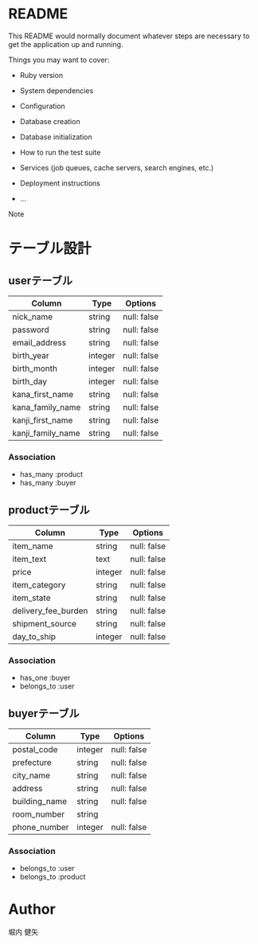 # README

This README would normally document whatever steps are necessary to get the
application up and running.

Things you may want to cover:

* Ruby version

* System dependencies

* Configuration

* Database creation

* Database initialization

* How to run the test suite

* Services (job queues, cache servers, search engines, etc.)

* Deployment instructions

* ...

Note

# テーブル設計

## userテーブル
|Column                    |Type          |Options                |
|--------------------------|--------------|-----------------------|
|nick_name                 |string        |null: false            |
|password                  |string        |null: false            |
|email_address             |string        |null: false            |
|birth_year                |integer       |null: false            |
|birth_month               |integer       |null: false            |
|birth_day                 |integer       |null: false            |
|kana_first_name           |string        |null: false            |
|kana_family_name          |string        |null: false            |
|kanji_first_name          |string        |null: false            |
|kanji_family_name         |string        |null: false            |

### Association

- has_many :product
- has_many :buyer

## productテーブル
|Column                    |Type          |Options                |
|--------------------------|--------------|-----------------------|
|item_name                 |string        |null: false            |
|item_text                 |text          |null: false            |
|price                     |integer       |null: false            |
|item_category             |string        |null: false            |
|item_state                |string        |null: false            |
|delivery_fee_burden       |string        |null: false            |
|shipment_source           |string        |null: false            |
|day_to_ship               |integer       |null: false            |

### Association

- has_one    :buyer
- belongs_to :user

## buyerテーブル
|Column                    |Type          |Options                |
|--------------------------|--------------|-----------------------|
|postal_code               |integer       |null: false            |
|prefecture                |string        |null: false            |
|city_name                 |string        |null: false            |
|address                   |string        |null: false            |
|building_name             |string        |null: false            |
|room_number               |string        |                       |
|phone_number              |integer       |null: false            |

### Association
- belongs_to :user
- belongs_to :product

# Author
堀内 健矢